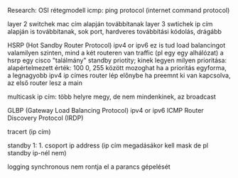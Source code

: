 Research: OSI rétegmodell
icmp: ping protocol (internet command protocol)

layer 2 switchek mac cím alapján továbbítanak
layer 3 swtichek ip cím alapján is továbbítanak, sok port, hardveres továbbítási kódolás, drágább


HSRP (Hot Sandby Router Protocol) ipv4 or ipv6 ez is tud load balancingot valamilyen szinten, mind a két 
routeren van traffic (pl egy egy alhálózat) a hsrp egy cisco "találmány"
standby priotity; kinek legyen milyen prioritása: alapértelmezett érték: 100 0, 255 között mozoghat
ha a prioritás egyforma, a legnagyobb ipv4 ip címes router lép előnybe
ha preemnt ki van kapcsolva, az első router lesz a main

multicask ip cím: több helyre megy, de nem mindenkinek, az broadcast



GLBP (Gateway Load Balancing Protocol) ipv4 or ipv6
ICMP Router Discovery Protocol (IRDP)

tracert (ip cím)

standby 1: 1. csoport
ip address (ip cím megadásákor kell mask de pl standby ip-nél nem)

logging synchronous nem rontja el a parancs gépelését